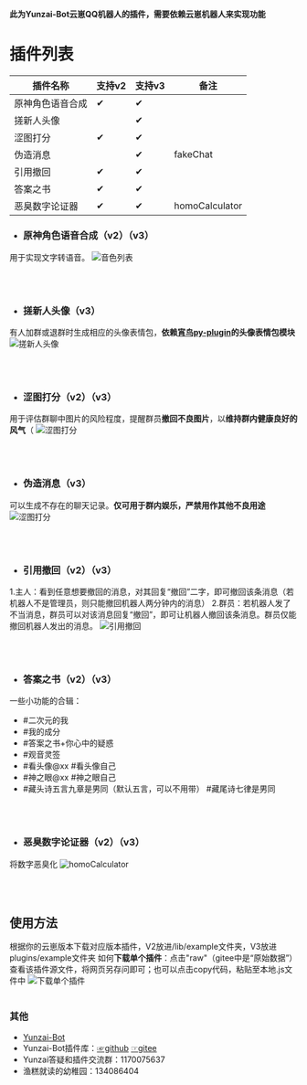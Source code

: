 #### 此为Yunzai-Bot云崽QQ机器人的插件，需要依赖云崽机器人来实现功能
# 插件列表

| 插件名称   |   支持v2 | 支持v3 | 备注  |
|-----------| ------- | ------ |------|
|原神角色语音合成 |✔|✔|    |
|搓新人头像       | |✔|    |
|涩图打分        |✔|✔|    |
|伪造消息        | |✔| fakeChat |
|引用撤回        |✔|✔|    |
|答案之书        |✔|✔|    |
|恶臭数字论证器   |✔|✔| homoCalculator |

* ### 原神角色语音合成（v2）（v3）
用于实现文字转语音。
![音色列表](./resources/soundlist.jpg)

<br>
<br>

* ### 搓新人头像（v3）
有人加群或退群时生成相应的头像表情包，**依赖[宵鸟py-plugin](https://gitee.com/realhuhu/py-plugin)的头像表情包模块**
![搓新人头像](./resources/%E6%90%93%E6%96%B0%E4%BA%BA%E5%A4%B4%E5%83%8F.png)

<br>
<br>

* ### 涩图打分（v2）（v3）
用于评估群聊中图片的风险程度，提醒群员**撤回不良图片**，以**维持群内健康良好的风气**（
![涩图打分](./resources/setumarker.png)

<br>
<br>

* ### 伪造消息（v3）
可以生成不存在的聊天记录。**仅可用于群内娱乐，严禁用作其他不良用途**
![涩图打分](./resources/fakeChat.png)


<br>
<br>

* ### 引用撤回（v2）（v3）
 1.主人：看到任意想要撤回的消息，对其回复“撤回”二字，即可撤回该条消息（若机器人不是管理员，则只能撤回机器人两分钟内的消息）
 2.群员：若机器人发了不当消息，群员可以对该消息回复“撤回”，即可让机器人撤回该条消息。群员仅能撤回机器人发出的消息。
 ![引用撤回](./resources/%E5%BC%95%E7%94%A8%E6%92%A4%E5%9B%9E.png)


<br>
<br>

* ### 答案之书（v2）（v3）
一些小功能的合辑：
* #二次元的我
* #我的成分
* #答案之书+你心中的疑惑
* #观音灵签
* #看头像@xx    #看头像自己
* #神之眼@xx    #神之眼自己
* #藏头诗五言九章是男同（默认五言，可以不用带）  #藏尾诗七律是男同



<br>
<br>

* ### 恶臭数字论证器（v2）（v3）
将数字恶臭化
![homoCalculator](./resources/homoCalculator.png)

<br>
<br>

## 使用方法
根据你的云崽版本下载对应版本插件，V2放进/lib/example文件夹，V3放进plugins/example文件夹
如何**下载单个插件**：点击"raw"（gitee中是“原始数据”）查看该插件源文件，将网页另存问即可；也可以点击copy代码，粘贴至本地.js文件中
![下载单个插件](./resources/%E5%A6%82%E4%BD%95%E4%B8%8B%E8%BD%BD%E5%8D%95%E4%B8%AA%E6%8F%92%E4%BB%B6.png)
<br>
<br>

### 其他
* [Yunzai-Bot](https://github.com/Le-niao/Yunzai-Bot)
* Yunzai-Bot插件库：[☞github](https://github.com/yhArcadia/Yunzai-Bot-plugins-index) [☞gitee](https://gitee.com/yhArcadia/Yunzai-Bot-plugins-index)
* Yunzai答疑和插件交流群：1170075637
* 渔糕就读的幼稚园：134086404  


